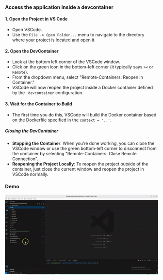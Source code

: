 ### Access the application inside a devcontainer

#### 1. Open the Project in VS Code

* Open VSCode.
* Use the `File -> Open Folder...` menu to navigate to the directory where your project is located and open it.

#### 2. Open the DevContainer

* Look at the bottom left corner of the VSCode window.
* Click on the green icon in the bottom-left corner (it typically says `><` or `Remote`).
* From the dropdown menu, select "Remote-Containers: Reopen in Container."
* VSCode will now reopen the project inside a Docker container defined by the `.devcontainer` configuration.

#### 3. Wait for the Container to Build

* The first time you do this, VSCode will build the Docker container based on the Dockerfile specified in the `context = '..'`.

##### Closing the DevContainer

* **Stopping the Container**: When you’re done working, you can close the VSCode window or use the green bottom-left corner to disconnect from the container by selecting "Remote-Containers: Close Remote Connection".
* **Reopening the Project Locally**: To reopen the project outside of the container, just close the current window and reopen the project in VSCode normally.


### Demo

![Demo](/static/images/accessing_devcontainer.gif)